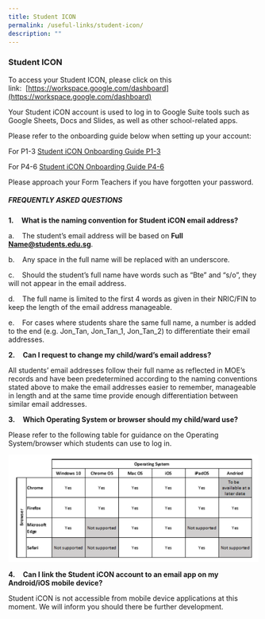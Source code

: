 ```yaml
---
title: Student ICON
permalink: /useful-links/student-icon/
description: ""
---
```

### **Student ICON**

To access your Student ICON, please click on this link:  [https://workspace.google.com/dashboard](https://workspace.google.com/dashboard)  
  
Your Student iCON account is used to log in to Google Suite tools such as Google Sheets, Docs and Slides, as well as other school-related apps.  
  
Please refer to the onboarding guide below when setting up your account:

For P1-3 [Student iCON Onboarding Guide P1-3](/files/Student%20iCON%20Onboarding%20Guide%20P1-3_website.pdf)

For P4-6 [Student iCON Onboarding Guide P4-6](/files/Student%20iCON%20Onboarding%20Guide%20P4-6_website.pdf)

Please approach your Form Teachers if you have forgotten your password.

##### **FREQUENTLY ASKED QUESTIONS** 

**1.**    **What is the naming convention for Student iCON email address?**

a.    The student’s email address will be based on **Full Name@students.edu.sg**.

b.    Any space in the full name will be replaced with an underscore.

c.    Should the student’s full name have words such as “Bte” and “s/o”, they will not appear in the email address.

d.    The full name is limited to the first 4 words as given in their NRIC/FIN to keep the length of the email address manageable.

e.    For cases where students share the same full name, a number is added to the end (e.g. Jon\_Tan, Jon\_Tan\_1, Jon\_Tan\_2) to differentiate their email addresses.
	
**2.**    **Can I request to change my child/ward’s email address?**

 All students’ email addresses follow their full name as reflected in MOE’s records and have been predetermined according to the naming conventions stated above to make the email addresses easier to remember, manageable in length and at the same time provide enough differentiation between similar email addresses.

**3.**    **Which Operating System or browser should my child/ward use?**

Please refer to the following table for guidance on the Operating System/browser which students can use to log in.

![](/images/Student%20iCON%20OS%20support.png)

**4.**    **Can I link the Student iCON account to an email app on my Android/iOS mobile device?**

Student iCON is not accessible from mobile device applications at this moment. We will inform you should there be further development.